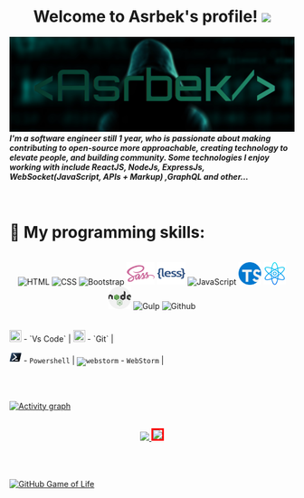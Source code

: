 <h1 align="center" style="font-weight:700;">
  <b> Welcome to Asrbek's profile! </b>
  <img src="https://media.giphy.com/media/hvRJCLFzcasrR4ia7z/giphy.gif" width="28">
</h1>

<img src="./file/1.jpg" alt="banner that says Asrbek - Frontend developer, content creator and community organizer alongside a cartoon illustration of Asrbek">
<i><b>I'm a software engineer still 1 year, who is passionate about making contributing to open-source more approachable, creating technology to elevate people, and building community. Some technologies I enjoy working with include ReactJS, NodeJs, ExpressJs, WebSocket(JavaScript, APIs + Markup) ,GraphQL and other...</b></i>
<br/>
<br/>
<br/>
<h1 align="start">
🤹 My programming <b>skills: </b>
</h1>
<br/>
<div style="display: inline_block" align="center">
  <img alt="HTML" height="40" width="50" src="https://cdn.jsdelivr.net/gh/devicons/devicon/icons/html5/html5-original.svg">
  
  <img alt="CSS" height="40" width="50" src="https://cdn.jsdelivr.net/gh/devicons/devicon/icons/css3/css3-original.svg">
  
  <img alt="Bootstrap" height="40" width="50" src="https://cdn.jsdelivr.net/gh/devicons/devicon/icons/bootstrap/bootstrap-original.svg">
  
  <img  alt="SASS" height="40" width="50" src="https://github.com/devicons/devicon/blob/v2.14.0/icons/sass/sass-original.svg">
  
  <img alt="SCSS" height="40" width="50" src="https://github.com/devicons/devicon/blob/v2.14.0/icons/less/less-plain-wordmark.svg">
  
  <img alt="JavaScript" height="40" width="50" src="https://cdn.jsdelivr.net/gh/devicons/devicon/icons/javascript/javascript-original.svg">
  
  <img alt="typescript" height="40" width="40" src="./file/typescript.png">
  <img alt="typescript" height="40" width="40" src="./file/atom.png">
  <img alt="node" height="40" width="40" src="./file/nodejs.png">
  
  <img alt="Gulp" height="40" width="50" src="https://cdn.jsdelivr.net/gh/devicons/devicon/icons/gulp/gulp-plain.svg">
  
  <img alt="Github" height="40" width="50" src="https://cdn.jsdelivr.net/gh/devicons/devicon/icons/github/github-original.svg">
</div>

<br>
<br>
<code><img src="https://github.com/tomchen/stack-icons/blob/master/logos/visual-studio-code.svg" width="21px" height="21px"></code> - `Vs Code` |
<code><img src="https://github.com/tomchen/stack-icons/blob/master/logos/git-icon.svg"           width="21px" height="21px"></code> - `Git` |

<code><img alt="terminal" src="https://raw.githubusercontent.com/github/explore/80688e429a7d4ef2fca1e82350fe8e3517d3494d/topics/powershell/powershell.png" width="21px" height="21px"></code> - `Powershell` |
<code><img alt="webstorm" src="https://upload.wikimedia.org/wikipedia/commons/thumb/c/c0/WebStorm_Icon.svg/1200px-WebStorm_Icon.svg.png" width="21px" height="21px"></code> - `WebStorm` |

<br>

<br>

[![Activity graph](https://activity-graph.herokuapp.com/graph?username=AsrbekCoder&bg_color=000000&color=36bcf7&line=36bcf7&point=ffffff&area=true&hide_border=true)](https://github.com/AsrbekCoder)

<br>
<div align="center">
  <a href="https://github.com/AsrbekCoder">
  <img height="180em" src="https://github-readme-stats.vercel.app/api?username=AsrbekCoder&show_icons=true&theme=dark&include_all_commits=true&count_private=true"/>
  <img height="180em" style="border:3px solid red;"src="https://github-readme-stats.vercel.app/api/top-langs/?username=AsrbekCoder&layout=compact&langs_count=7&theme=dark"/>
</div>

<br/>
<br/>
<br/>

[![GitHub Game of Life](https://github4life.herokuapp.com/AsrbekCoder.gif?z=6)](https://github4life.herokuapp.com/AsrbekCoder)

<br/>
<br/>
